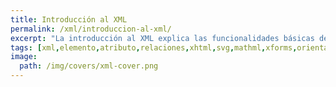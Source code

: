 ```yaml
---
title: Introducción al XML
permalink: /xml/introduccion-al-xml/
excerpt: "La introducción al XML explica las funcionalidades básicas de este lenguaje de etiquetado para definir elementos de información de propósito general."
tags: [xml,elemento,atributo,relaciones,xhtml,svg,mathml,xforms,orientado_objetos]
image:
  path: /img/covers/xml-cover.png
---
```

